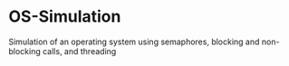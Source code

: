 # OS-Simulation


Simulation of an operating system using semaphores, blocking and non-blocking calls, and threading
